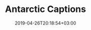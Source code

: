 ---
title: "Antarctic Captions"
date: 2019-04-26T20:18:54+03:00
cover:
    image: ../../images/art50.png
    relative: True
layout: page
hideMeta: True
description:
modality:
intended use: Image to Text
license: MIT
training data: Microsoft COCO dataset
metrics: The final model was chosen by CIDEr score on the COCO dev set.
limitations and biases: Due to the high reliance of CLIP, the model inherits most of its limitations and biases, as described in their model card. COCO captions used for fine-tuning often contain labelling biases, such as annotators attempting to infer unknown attributes from the image context.
links: 
    github: https://github.com/dzryk/antarctic-captions
    demo: https://colab.research.google.com/drive/1FwGEVKXvmpeMvAYqGr4z7Nt3llaZz-F8
point of contact: Jamie Kiros (kirosjamie@gmail)
cite as: J Kiros, antarctic-captions. GitHub repository (2021). https://github.com/dzryk/antarctic-captions
affiliations: Multimodal
description: A model that inputs an image and generates multiple captions. It combines CLIP, BART and a cache of text to retrieve from. An input image is mapped into CLIP space and scored against the cache to retrieve a collection of n-grams. The n-grams are passed to BART which generates captions. The candidate captions are then re-scored using CLIP. The layernorm parameters of BART's encoder are fine-tuned on COCO, while all other parameters are kept frozen. A key goal for this project is to be able to generate reasonable captions on a wide distribution of images well beyond what is available in standard captioning datasets.
what's next: Several extensions are in consideration, proposed by myself as well as other EAI members. This includes (1) building a massive cache and implementing approximate search (2) fine-tuning on other datasets (3) extending the model to other image -> text tasks, such as VQA (4) explore whether there is benefit from harnessing larger LMs.
---